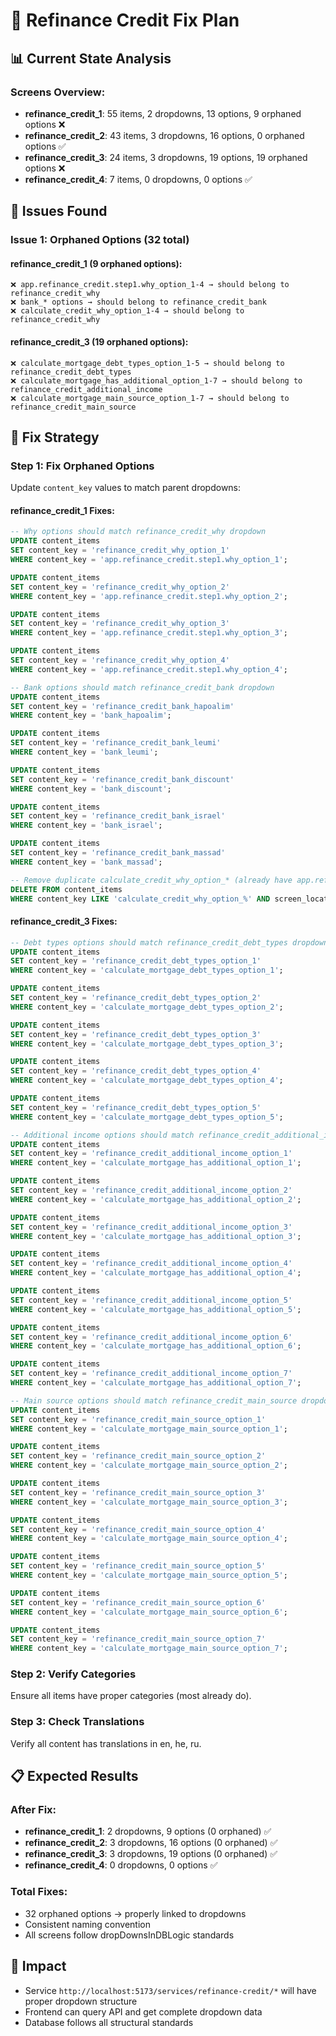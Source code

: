 # 🔧 Refinance Credit Fix Plan

## 📊 Current State Analysis

### **Screens Overview:**
- **refinance_credit_1**: 55 items, 2 dropdowns, 13 options, 9 orphaned options ❌
- **refinance_credit_2**: 43 items, 3 dropdowns, 16 options, 0 orphaned options ✅
- **refinance_credit_3**: 24 items, 3 dropdowns, 19 options, 19 orphaned options ❌
- **refinance_credit_4**: 7 items, 0 dropdowns, 0 options ✅

## 🚨 Issues Found

### **Issue 1: Orphaned Options (32 total)**

#### **refinance_credit_1 (9 orphaned options):**
```
❌ app.refinance_credit.step1.why_option_1-4 → should belong to refinance_credit_why
❌ bank_* options → should belong to refinance_credit_bank  
❌ calculate_credit_why_option_1-4 → should belong to refinance_credit_why
```

#### **refinance_credit_3 (19 orphaned options):**
```
❌ calculate_mortgage_debt_types_option_1-5 → should belong to refinance_credit_debt_types
❌ calculate_mortgage_has_additional_option_1-7 → should belong to refinance_credit_additional_income
❌ calculate_mortgage_main_source_option_1-7 → should belong to refinance_credit_main_source
```

## 🎯 Fix Strategy

### **Step 1: Fix Orphaned Options**
Update `content_key` values to match parent dropdowns:

#### **refinance_credit_1 Fixes:**
```sql
-- Why options should match refinance_credit_why dropdown
UPDATE content_items 
SET content_key = 'refinance_credit_why_option_1'
WHERE content_key = 'app.refinance_credit.step1.why_option_1';

UPDATE content_items 
SET content_key = 'refinance_credit_why_option_2'
WHERE content_key = 'app.refinance_credit.step1.why_option_2';

UPDATE content_items 
SET content_key = 'refinance_credit_why_option_3'
WHERE content_key = 'app.refinance_credit.step1.why_option_3';

UPDATE content_items 
SET content_key = 'refinance_credit_why_option_4'
WHERE content_key = 'app.refinance_credit.step1.why_option_4';

-- Bank options should match refinance_credit_bank dropdown
UPDATE content_items 
SET content_key = 'refinance_credit_bank_hapoalim'
WHERE content_key = 'bank_hapoalim';

UPDATE content_items 
SET content_key = 'refinance_credit_bank_leumi'
WHERE content_key = 'bank_leumi';

UPDATE content_items 
SET content_key = 'refinance_credit_bank_discount'
WHERE content_key = 'bank_discount';

UPDATE content_items 
SET content_key = 'refinance_credit_bank_israel'
WHERE content_key = 'bank_israel';

UPDATE content_items 
SET content_key = 'refinance_credit_bank_massad'
WHERE content_key = 'bank_massad';

-- Remove duplicate calculate_credit_why_option_* (already have app.refinance_credit.step1.why_option_*)
DELETE FROM content_items 
WHERE content_key LIKE 'calculate_credit_why_option_%' AND screen_location = 'refinance_credit_1';
```

#### **refinance_credit_3 Fixes:**
```sql
-- Debt types options should match refinance_credit_debt_types dropdown
UPDATE content_items 
SET content_key = 'refinance_credit_debt_types_option_1'
WHERE content_key = 'calculate_mortgage_debt_types_option_1';

UPDATE content_items 
SET content_key = 'refinance_credit_debt_types_option_2'
WHERE content_key = 'calculate_mortgage_debt_types_option_2';

UPDATE content_items 
SET content_key = 'refinance_credit_debt_types_option_3'
WHERE content_key = 'calculate_mortgage_debt_types_option_3';

UPDATE content_items 
SET content_key = 'refinance_credit_debt_types_option_4'
WHERE content_key = 'calculate_mortgage_debt_types_option_4';

UPDATE content_items 
SET content_key = 'refinance_credit_debt_types_option_5'
WHERE content_key = 'calculate_mortgage_debt_types_option_5';

-- Additional income options should match refinance_credit_additional_income dropdown
UPDATE content_items 
SET content_key = 'refinance_credit_additional_income_option_1'
WHERE content_key = 'calculate_mortgage_has_additional_option_1';

UPDATE content_items 
SET content_key = 'refinance_credit_additional_income_option_2'
WHERE content_key = 'calculate_mortgage_has_additional_option_2';

UPDATE content_items 
SET content_key = 'refinance_credit_additional_income_option_3'
WHERE content_key = 'calculate_mortgage_has_additional_option_3';

UPDATE content_items 
SET content_key = 'refinance_credit_additional_income_option_4'
WHERE content_key = 'calculate_mortgage_has_additional_option_4';

UPDATE content_items 
SET content_key = 'refinance_credit_additional_income_option_5'
WHERE content_key = 'calculate_mortgage_has_additional_option_5';

UPDATE content_items 
SET content_key = 'refinance_credit_additional_income_option_6'
WHERE content_key = 'calculate_mortgage_has_additional_option_6';

UPDATE content_items 
SET content_key = 'refinance_credit_additional_income_option_7'
WHERE content_key = 'calculate_mortgage_has_additional_option_7';

-- Main source options should match refinance_credit_main_source dropdown
UPDATE content_items 
SET content_key = 'refinance_credit_main_source_option_1'
WHERE content_key = 'calculate_mortgage_main_source_option_1';

UPDATE content_items 
SET content_key = 'refinance_credit_main_source_option_2'
WHERE content_key = 'calculate_mortgage_main_source_option_2';

UPDATE content_items 
SET content_key = 'refinance_credit_main_source_option_3'
WHERE content_key = 'calculate_mortgage_main_source_option_3';

UPDATE content_items 
SET content_key = 'refinance_credit_main_source_option_4'
WHERE content_key = 'calculate_mortgage_main_source_option_4';

UPDATE content_items 
SET content_key = 'refinance_credit_main_source_option_5'
WHERE content_key = 'calculate_mortgage_main_source_option_5';

UPDATE content_items 
SET content_key = 'refinance_credit_main_source_option_6'
WHERE content_key = 'calculate_mortgage_main_source_option_6';

UPDATE content_items 
SET content_key = 'refinance_credit_main_source_option_7'
WHERE content_key = 'calculate_mortgage_main_source_option_7';
```

### **Step 2: Verify Categories**
Ensure all items have proper categories (most already do).

### **Step 3: Check Translations**
Verify all content has translations in en, he, ru.

## 📋 Expected Results

### **After Fix:**
- **refinance_credit_1**: 2 dropdowns, 9 options (0 orphaned) ✅
- **refinance_credit_2**: 3 dropdowns, 16 options (0 orphaned) ✅
- **refinance_credit_3**: 3 dropdowns, 19 options (0 orphaned) ✅
- **refinance_credit_4**: 0 dropdowns, 0 options ✅

### **Total Fixes:**
- 32 orphaned options → properly linked to dropdowns
- Consistent naming convention
- All screens follow dropDownsInDBLogic standards

## 🎯 Impact
- Service `http://localhost:5173/services/refinance-credit/*` will have proper dropdown structure
- Frontend can query API and get complete dropdown data
- Database follows all structural standards 